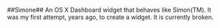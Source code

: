 ##Simone##
An OS X Dashboard widget that behaves like Simon(TM).  It was my first attempt, years ago, to create a widget.  It is currently broken. 
